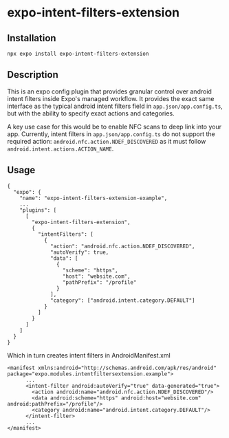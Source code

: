 # expo-intent-filters-extension

## Installation
```
npx expo install expo-intent-filters-extension
```

## Description

This is an expo config plugin that provides granular control over android intent filters inside Expo's managed workflow.
It provides the exact same interface as the typical android intent filters field in `app.json/app.config.ts`, but with the ability
to specify exact actions and categories.

A key use case for this would be to enable NFC scans to deep link into your app.
Currently, intent filters in `app.json/app.config.ts` do not support the required action: `android.nfc.action.NDEF_DISCOVERED`
as it must follow `android.intent.actions.ACTION_NAME`.

## Usage

```
{
  "expo": {
    "name": "expo-intent-filters-extension-example",
    ...
    "plugins": [
      [
        "expo-intent-filters-extension",
        {
          "intentFilters": [
            {
              "action": "android.nfc.action.NDEF_DISCOVERED",
              "autoVerify": true,
              "data": [
                {
                  "scheme": "https",
                  "host": "website.com",
                  "pathPrefix": "/profile"
                }
              ],
              "category": ["android.intent.category.DEFAULT"]
            }
          ]
        }
      ]
    ]
  }
}
```

Which in turn creates intent filters in AndroidManifest.xml

```
<manifest xmlns:android="http://schemas.android.com/apk/res/android" package="expo.modules.intentfiltersextension.example">
      ...
      <intent-filter android:autoVerify="true" data-generated="true">
        <action android:name="android.nfc.action.NDEF_DISCOVERED"/>
        <data android:scheme="https" android:host="website.com" android:pathPrefix="/profile"/>
        <category android:name="android.intent.category.DEFAULT"/>
      </intent-filter>
      ...
</manifest>
```

